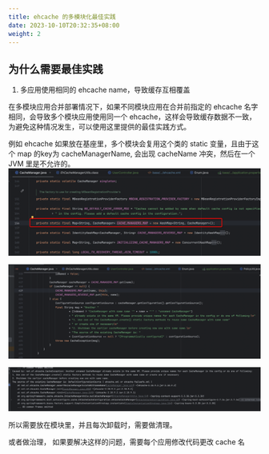 ```yaml
---
title: ehcache 的多模块化最佳实践
date: 2023-10-10T20:32:35+08:00
weight: 2
---
```


## 为什么需要最佳实践
1. 多应用使用相同的 ehcache name，导致缓存互相覆盖

在多模块应用合并部署情况下，如果不同模块应用在合并前指定的 ehcache 名字相同，会导致多个模块应用使用同一个 ehcache，这样会导致缓存数据不一致，为避免这种情况发生，可以使用这里提供的最佳实践方式。

例如
ehcache 如果放在基座里，多个模块会复用这个类的 static 变量，且由于这个 map 的key为 cacheManagerName, 会出现 cacheName 冲突，然后在一个 JVM 里是不允许的。
![static_cache_manager_map.png](static_cache_manager_map.png)

![same_cache_manager_check.png](same_cache_manager_check.png)

![already_exists_exception.png](already_exists_exception.png)

所以需要放在模块里，并且每次卸载时，需要做清理。

或者做治理，
如果要解决这样的问题，需要每个应用修改代码更改 cache 名